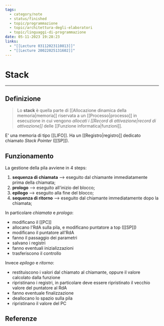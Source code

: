 ```yaml
---
tags:
  - category/note
  - status/finished
  - topic/programmazione
  - topic/architettura-degli-elaboratori
  - topic/linguaggi-di-programmazione
date: 05-11-2023 19:28:23
links:
  - "[[Lecture 03112023110813]]"
  - "[[Lecture 20022025131602]]"
---
```

# Stack
---
## Definizione
> Lo **stack** è quella parte di [[Allocazione dinamica della memoria|memoria]] riservata a un [[Processo|processo]] in esecuzione in cui vengono _allocati i [[Record di attivazione|record di attivazione]]_ delle [[Funzione informatica|funzioni]].

E' una memoria di tipo [[LIFO]]. Ha un [[Registro|registro]] dedicato chiamato _Stack Pointer_ ([[SP]]).

## Funzionamento
La gestione della pila avviene in 4 steps:
1. **sequenza di chiamata** --> eseguito dal chiamante immediatamente prima della chiamata;
2. **prologo** --> eseguito all'inizio del blocco;
3. **epilogo** --> eseguito alla fine del blocco;
4. **sequenza di ritorno** --> eseguito dal chiamante immediatamente dopo la chiamata;

In particolare _chiamata_ e _prologo_:
- modificano il [[PC]]
- allocano l'RdA sulla pila, e modificano puntatore a top ([[SP]])
- modificano il puntatore all'RdA
- fanno il passaggio dei parametri
- salvano i registri
- fanno eventuali inizializzazioni
- trasferiscono il controllo

Invece _epilogo_ e _ritorno_:
- restituiscono i valori dal chiamato al chiamante, oppure il valore calcolato dalla funzione
- ripristinano i registri, in particolare deve essere ripristinato il vecchio valore del puntatore al RdA
- fanno eventuale finalizzazione
- deallocano lo spazio sulla pila
- ripristinano il valore del PC

## Referenze